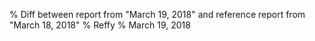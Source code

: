 % Diff between report from "March 19, 2018" and reference report from "March 18, 2018"
% Reffy
% March 19, 2018

